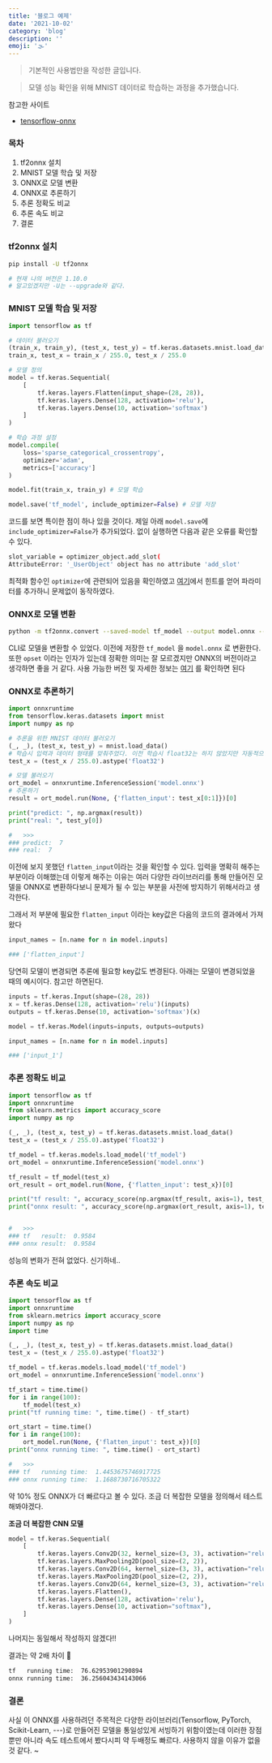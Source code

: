 ```yaml
---
title: '블로그 예제'
date: '2021-10-02'
category: 'blog'
description: ''
emoji: '🌫'
---
```


> 기본적인 사용법만을 작성한 글입니다.

> 모델 성능 확인을 위해 MNIST 데이터로 학습하는 과정을 추가했습니다.

참고한 사이트

- [tensorflow-onnx](https://github.com/onnx/tensorflow-onnx)

### 목차

1.  tf2onnx 설치
2.  MNIST 모델 학습 및 저장
3.  ONNX로 모델 변환
4.  ONNX로 추론하기
5.  추론 정확도 비교
6.  추론 속도 비교
7.  결론

### tf2onnx 설치

```bash
pip install -U tf2onnx

# 현재 나의 버전은 1.10.0
# 알고있겠지만 -U는 --upgrade와 같다.
```

### MNIST 모델 학습 및 저장

```python
import tensorflow as tf

# 데이터 불러오기
(train_x, train_y), (test_x, test_y) = tf.keras.datasets.mnist.load_data()
train_x, test_x = train_x / 255.0, test_x / 255.0

# 모델 정의
model = tf.keras.Sequential(
    [
        tf.keras.layers.Flatten(input_shape=(28, 28)),
        tf.keras.layers.Dense(128, activation='relu'),
        tf.keras.layers.Dense(10, activation='softmax')
    ]
)

# 학습 과정 설정
model.compile(
    loss='sparse_categorical_crossentropy',
    optimizer='adam',
    metrics=['accuracy']
)

model.fit(train_x, train_y) # 모델 학습

model.save('tf_model', include_optimizer=False) # 모델 저장
```

코드를 보면 특이한 점이 하나 있을 것이다. 제일 아래 `model.save`에 `include_optimizer=False`가 추가되었다. 없이 실행하면 다음과 같은 오류를 확인할 수 있다.

```bash
slot_variable = optimizer_object.add_slot(
AttributeError: '_UserObject' object has no attribute 'add_slot'
```

최적화 함수인 `optimizer`에 관련되어 있음을 확인하였고 [여기](https://www.python2.net/questions-1719470.htm)에서 힌트를 얻어 파라미터를 추가하니 문제없이 동작하였다.

### ONNX로 모델 변환

```bash
python -m tf2onnx.convert --saved-model tf_model --output model.onnx --opset 12
```

CLI로 모델을 변환할 수 있었다. 이전에 저장한 `tf_model` 을 `model.onnx` 로 변환한다. 또한 `opset` 이라는 인자가 있는데 정확한 의미는 잘 모르겠지만 ONNX의 버전이라고 생각하면 좋을 거 같다. 사용 가능한 버전 및 자세한 정보는 [여기](https://github.com/onnx/tensorflow-onnx#tf2onnx---convert-tensorflow-keras-tensorflowjs-and-tflite-models-to-onnx) 를 확인하면 된다

### ONNX로 추론하기

```python
import onnxruntime
from tensorflow.keras.datasets import mnist
import numpy as np

# 추론을 위한 MNIST 데이터 불러오기
(_, _), (test_x, test_y) = mnist.load_data()
# 학습시 입력과 데이터 형태를 맞춰주었다. 이전 학습시 float32는 하지 않았지만 자동적으로 변환되었던 부분이다.
test_x = (test_x / 255.0).astype('float32')

# 모델 불러오기
ort_model = onnxruntime.InferenceSession('model.onnx')
# 추론하기
result = ort_model.run(None, {'flatten_input': test_x[0:1]})[0]

print("predict: ", np.argmax(result))
print("real: ", test_y[0])

#   >>>
### predict:  7
### real:  7
```

이전에 보지 못했던 `flatten_input`이라는 것을 확인할 수 있다. 입력을 명확히 해주는 부분이라 이해했는데 이렇게 해주는 이유는 여러 다양한 라이브러리를 통해 만들어진 모델을 ONNX로 변환하다보니 문제가 될 수 있는 부분을 사전에 방지하기 위해서라고 생각한다.

그래서 저 부분에 필요한 `flatten_input` 이라는 key값은 다음의 코드의 결과에서 가져왔다

```python
input_names = [n.name for n in model.inputs]

### ['flatten_input']
```

당연히 모델이 변경되면 추론에 필요항 key값도 변경된다. 아래는 모델이 변경되었을 때의 예시이다. 참고만 하면된다.

```python
inputs = tf.keras.Input(shape=(28, 28))
x = tf.keras.Dense(128, activation='relu')(inputs)
outputs = tf.keras.Dense(10, activation='softmax')(x)

model = tf.keras.Model(inputs=inputs, outputs=outputs)

input_names = [n.name for n in model.inputs]

### ['input_1']
```

### 추론 정확도 비교

```python
import tensorflow as tf
import onnxruntime
from sklearn.metrics import accuracy_score
import numpy as np

(_, _), (test_x, test_y) = tf.keras.datasets.mnist.load_data()
test_x = (test_x / 255.0).astype('float32')

tf_model = tf.keras.models.load_model('tf_model')
ort_model = onnxruntime.InferenceSession('model.onnx')

tf_result = tf_model(test_x)
ort_result = ort_model.run(None, {'flatten_input': test_x})[0]

print("tf result: ", accuracy_score(np.argmax(tf_result, axis=1), test_y))
print("onnx result: ", accuracy_score(np.argmax(ort_result, axis=1), test_y))


#   >>>
### tf   result:  0.9584
### onnx result:  0.9584
```

성능의 변화가 전혀 없었다. 신기하네..

### 추론 속도 비교

```python
import tensorflow as tf
import onnxruntime
from sklearn.metrics import accuracy_score
import numpy as np
import time

(_, _), (test_x, test_y) = tf.keras.datasets.mnist.load_data()
test_x = (test_x / 255.0).astype('float32')

tf_model = tf.keras.models.load_model('tf_model')
ort_model = onnxruntime.InferenceSession('model.onnx')

tf_start = time.time()
for i in range(100):
    tf_model(test_x)
print("tf running time: ", time.time() - tf_start)

ort_start = time.time()
for i in range(100):
    ort_model.run(None, {'flatten_input': test_x})[0]
print("onnx running time: ", time.time() - ort_start)

#   >>>
### tf   running time:  1.4453675746917725
### onnx running time:  1.1688730716705322
```

약 10% 정도 ONNX가 더 빠르다고 볼 수 있다. 조금 더 복잡한 모델을 정의해서 테스트 해봐야겠다.

**조금 더 복잡한 CNN 모델**

```python
model = tf.keras.Sequential(
    [
        tf.keras.layers.Conv2D(32, kernel_size=(3, 3), activation="relu", input_shape=(28, 28, 1)),
        tf.keras.layers.MaxPooling2D(pool_size=(2, 2)),
        tf.keras.layers.Conv2D(64, kernel_size=(3, 3), activation="relu"),
        tf.keras.layers.MaxPooling2D(pool_size=(2, 2)),
        tf.keras.layers.Conv2D(64, kernel_size=(3, 3), activation="relu"),
        tf.keras.layers.Flatten(),
        tf.keras.layers.Dense(128, activation='relu'),
        tf.keras.layers.Dense(10, activation="softmax"),
    ]
)
```

나머지는 동일해서 작성하지 않겠다!!

결과는 약 2배 차이 🙌

```bash
tf   running time:  76.62953901290894
onnx running time:  36.256043434143066
```

### 결론

사실 이 ONNX를 사용하려던 주목적은 다양한 라이브러리(Tensorflow, PyTorch, Scikit-Learn, ---)로 만들어진 모델을 통일성있게 서빙하기 위함이였는데 이러한 장점뿐만 아니라 속도 테스트에서 봤다시피 약 두배정도 빠르다. 사용하지 않을 이유가 없을 것 같다. ~
